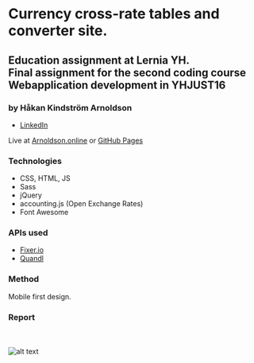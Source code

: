 # Currency cross-rate tables and converter site.

## Education assignment at Lernia YH.<br>Final assignment for the second coding course<br>Webapplication development in YHJUST16

### by Håkan Kindström Arnoldson
  * [LinkedIn](https://www.linkedin.com/in/arnoldson)

Live at [Arnoldson.online](https://arnoldson.online/projects/currency/) or [GitHub Pages](https://hkarn.github.io/currency-exchange-rates-front/)


### Technologies
  * CSS, HTML, JS
  * Sass
  * jQuery
  * accounting.js (Open Exchange Rates)
  * Font Awesome

### APIs used
  * [Fixer.io](http://fixer.io/)
  * [Quandl](https://www.quandl.com/)


### Method

Mobile first design. 


### Report





<br><br>
  ![alt text](https://files.itslearning.com/data/1821/303/Lernia_logo_orange_liten.jpg "Lernia Logo")
